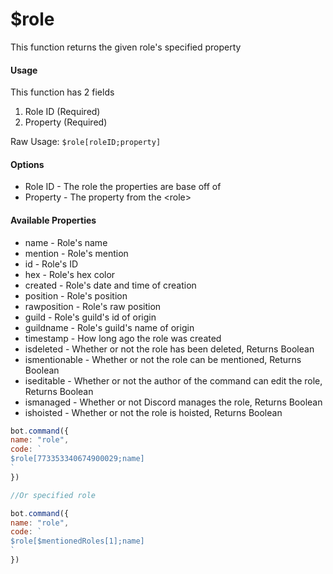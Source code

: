 # $role

This function returns the given role's specified property

#### Usage

This function has 2 fields

1. Role ID \(Required\)
2. Property \(Required\)

Raw Usage: `$role[roleID;property]`

#### Options

* Role ID - The role the properties are base off of
* Property - The property from the &lt;role&gt;

#### Available Properties

* name - Role's name
* mention - Role's mention
* id - Role's ID
* hex - Role's hex color
* created - Role's date and time of creation
* position - Role's position
* rawposition - Role's raw position
* guild - Role's guild's id of origin
* guildname - Role's guild's name of origin 
* timestamp - How long ago the role was created
* isdeleted - Whether or not the role has been deleted, Returns Boolean
* ismentionable - Whether or not the role can be mentioned, Returns Boolean
* iseditable - Whether or not the author of the command can edit the role, Returns Boolean
* ismanaged - Whether or not Discord manages the role, Returns Boolean
* ishoisted - Whether or not the role is hoisted, Returns Boolean

```javascript
bot.command({
name: "role",
code: `
$role[773353340674900029;name]
`
})

//Or specified role

bot.command({
name: "role",
code: `
$role[$mentionedRoles[1];name]
`
})
```



